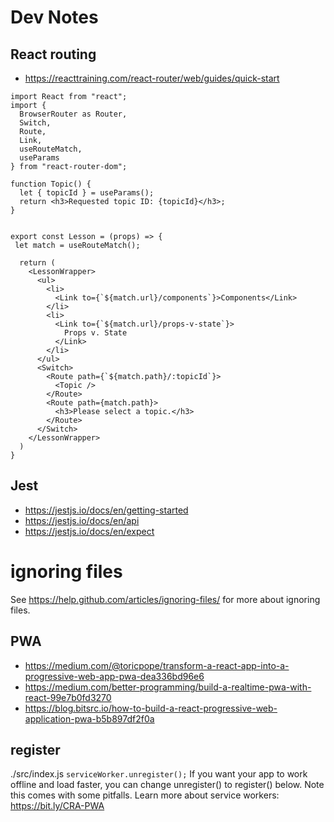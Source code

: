 # Dev Notes

## React routing
- https://reacttraining.com/react-router/web/guides/quick-start

```
import React from "react";
import {
  BrowserRouter as Router,
  Switch,
  Route,
  Link,
  useRouteMatch,
  useParams
} from "react-router-dom";

function Topic() {
  let { topicId } = useParams();
  return <h3>Requested topic ID: {topicId}</h3>;
}


export const Lesson = (props) => {
 let match = useRouteMatch();

  return (
    <LessonWrapper>
      <ul>
        <li>
          <Link to={`${match.url}/components`}>Components</Link>
        </li>
        <li>
          <Link to={`${match.url}/props-v-state`}>
            Props v. State
          </Link>
        </li>
      </ul>
      <Switch>
        <Route path={`${match.path}/:topicId`}>
          <Topic />
        </Route>
        <Route path={match.path}>
          <h3>Please select a topic.</h3>
        </Route>
      </Switch>
    </LessonWrapper>
  )
}
```

## Jest
- https://jestjs.io/docs/en/getting-started
- https://jestjs.io/docs/en/api
- https://jestjs.io/docs/en/expect


# ignoring files
See https://help.github.com/articles/ignoring-files/ for more about ignoring files.

## PWA
- https://medium.com/@toricpope/transform-a-react-app-into-a-progressive-web-app-pwa-dea336bd96e6
- https://medium.com/better-programming/build-a-realtime-pwa-with-react-99e7b0fd3270
- https://blog.bitsrc.io/how-to-build-a-react-progressive-web-application-pwa-b5b897df2f0a

## register
./src/index.js
`serviceWorker.unregister();`
If you want your app to work offline and load faster, you can change
unregister() to register() below. Note this comes with some pitfalls.
Learn more about service workers: https://bit.ly/CRA-PWA
